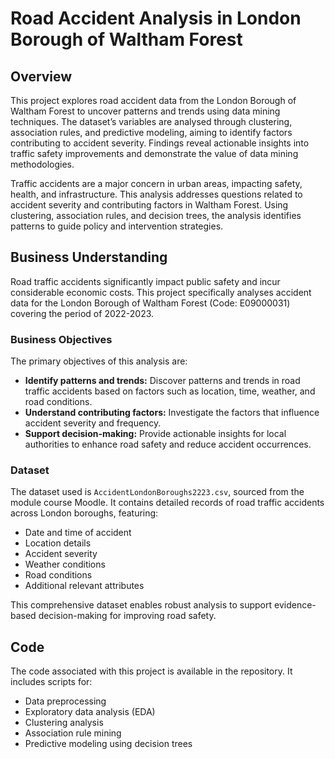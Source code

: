 # Road Accident Analysis in London Borough of Waltham Forest

## Overview

This project explores road accident data from the London Borough of Waltham Forest to uncover patterns and trends using data mining techniques. The dataset’s variables are analysed through clustering, association rules, and predictive modeling, aiming to identify factors contributing to accident severity. Findings reveal actionable insights into traffic safety improvements and demonstrate the value of data mining methodologies.

Traffic accidents are a major concern in urban areas, impacting safety, health, and infrastructure. This analysis addresses questions related to accident severity and contributing factors in Waltham Forest. Using clustering, association rules, and decision trees, the analysis identifies patterns to guide policy and intervention strategies.

## Business Understanding

Road traffic accidents significantly impact public safety and incur considerable economic costs. This project specifically analyses accident data for the London Borough of Waltham Forest (Code: E09000031) covering the period of 2022-2023.

### Business Objectives

The primary objectives of this analysis are:

- **Identify patterns and trends:** Discover patterns and trends in road traffic accidents based on factors such as location, time, weather, and road conditions.
- **Understand contributing factors:** Investigate the factors that influence accident severity and frequency.
- **Support decision-making:** Provide actionable insights for local authorities to enhance road safety and reduce accident occurrences.

### Dataset

The dataset used is `AccidentLondonBoroughs2223.csv`, sourced from the module course Moodle. It contains detailed records of road traffic accidents across London boroughs, featuring:

- Date and time of accident
- Location details
- Accident severity
- Weather conditions
- Road conditions
- Additional relevant attributes

This comprehensive dataset enables robust analysis to support evidence-based decision-making for improving road safety.

## Code

The code associated with this project is available in the repository. It includes scripts for:

- Data preprocessing
- Exploratory data analysis (EDA)
- Clustering analysis
- Association rule mining
- Predictive modeling using decision trees
